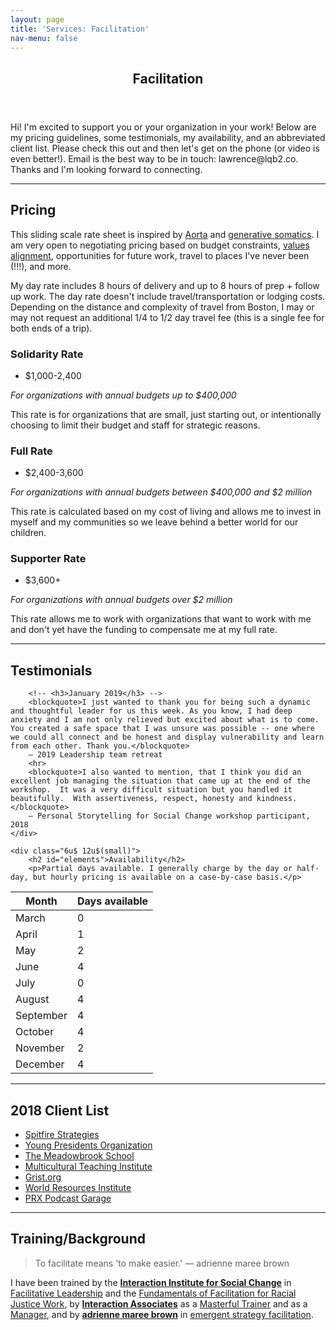 ```yaml
---
layout: page
title: 'Services: Facilitation'
nav-menu: false
---
```


<!-- Main -->
<div id="main" class="alt">

<!-- One -->
<section id="one">
	<div class="inner">
		<header class="major">
			<h1>Facilitation</h1>
		</header>
		<p>Hi! I'm excited to support you or your organization in your work! Below are my pricing guidelines, some testimonials, my availability, and an abbreviated client list. Please check this out and then let's get on the phone (or video is even better!). Email is the best way to be in touch: lawrence@lqb2.co. Thanks and I'm looking forward to connecting. 

<hr class="major" />

<!-- Content -->
<h2 id="content">Pricing</h2>
<p>
	This sliding scale rate sheet is inspired by <a href="http://aorta.coop/rates/">Aorta</a> and <a href="https://docs.google.com/document/d/1eiT7EbIf300i_iTJtfzi7aoXUuvSj9hXJVWNG-NRiuo/edit">generative somatics</a>. I am very open to negotiating pricing based on budget constraints, <a href="http://www.lawrencebarrinerii.com/vision" target="_blank">values alignment</a>, opportunities for future work, travel to places I've never been (!!!), and more. 
</p>
<p>My day rate includes 8 hours of delivery and up to 8 hours of prep + follow up work. The day rate doesn't include travel/transportation or lodging costs. Depending on the distance and complexity of travel from Boston, I may or may not request an additional 1/4 to 1/2 day travel fee (this is a single fee for both ends of a trip).</p>
<div class="row">
	<div class="4u 12u$(medium)">
		<h3>Solidarity Rate</h3>
		<ul class="actions">
			<li><span class="button special disabled">$1,000-2,400</span></li>
		</ul>
		<p><i>For organizations with annual budgets up to $400,000</i></p>
		<p>This rate is for organizations that are small, just starting out, or intentionally choosing to limit their budget and staff for strategic reasons.</p>
	</div>
	<div class="4u 12u$(medium)">
		<h3>Full Rate</h3>
		<ul class="actions">
			<li><span class="button special">$2,400-3,600</span></li>
		</ul>
		<p><i>For organizations with annual budgets between $400,000 and $2 million</i></p>
		<p>This rate is calculated based on my cost of living and allows me to invest in myself and my communities so we leave behind a better world for our children. </p>
	</div>
	<div class="4u$ 12u$(medium)">
		<h3>Supporter Rate</h3>
		<ul class="actions">
			<li><span class="button special disabled">$3,600+</span></li>
		</ul>
		<p><i>For organizations with annual budgets over $2 million</i></p>
		<p>This rate allows me to work with organizations that want to work with me and don't yet have the funding to compensate me at my full rate.</p>
	</div>
</div>

	

<hr class="major" />

<!-- <h2 id="content">Testimonials</h2> -->
<!-- <p></p> -->

<div class="row">
	<div class="6u 12u$(small)">
		<h2 id="content">Testimonials</h2>

		<!-- <h3>January 2019</h3> -->
		<blockquote>I just wanted to thank you for being such a dynamic and thoughtful leader for us this week. As you know, I had deep anxiety and I am not only relieved but excited about what is to come. You created a safe space that I was unsure was possible -- one where we could all connect and be honest and display vulnerability and learn from each other. Thank you.</blockquote>
		– 2019 Leadership team retreat
		<hr> 
		<blockquote>I also wanted to mention, that I think you did an excellent job managing the situation that came up at the end of the workshop.  It was a very difficult situation but you handled it beautifully.  With assertiveness, respect, honesty and kindness.</blockquote>
		— Personal Storytelling for Social Change workshop participant, 2018
	</div>

	<div class="6u$ 12u$(small)">
		<h2 id="elements">Availability</h2>
		<p>Partial days available. I generally charge by the day or half-day, but hourly pricing is available on a case-by-case basis.</p>

<div class="table-wrapper">
	<table class="alt">
		<thead>
			<tr>
				<th>Month</th>
				<th>Days available</th>
			</tr>
		</thead>
		<tbody>
			<tr>
				<td>March</td>
				<td>0</td>
			</tr>
			<tr>
				<td>April</td>
				<td>1</td>
			</tr>
			<tr>
				<td>May</td>
				<td>2</td>
			</tr>
			<tr>
				<td>June</td>
				<td>4</td>
			</tr>
			<tr>
				<td>July</td>
				<td>0</td>
			</tr>
			<tr>
				<td>August</td>
				<td>4</td>
			</tr>
			<tr>
				<td>September</td>
				<td>4</td>
			</tr>
			<tr>
				<td>October</td>
				<td>4</td>
			</tr>
			<tr>
				<td>November</td>
				<td>2</td>
			</tr>
			<tr>
				<td>December</td>
				<td>4</td>
			</tr>
		</tbody>
	</table>
			
</div>
	</div>
</div>

<hr class="major" />


<!-- Elements -->
<h2 id="elements">2018 Client List</h2>

<ul>
 <li><a href="https://www.spitfirestrategies.com">Spitfire Strategies</a></li>
 <li><a href="https://www.ypo.org">Young Presidents Organization</a></li>
 <li><a href="https://www.meadowbrook-ma.org">The Meadowbrook School</a></li>
 <li><a href="http://www.multiculturalteaching.org">Multicultural Teaching Institute</a></li>
 <li><a href="https://grist.org">Grist.org</a></li>
 <li><a href="https://www.wri.org">World Resources Institute</a></li>
 <li><a href="https://www.podcastgarage.org">PRX Podcast Garage</a></li>
</ul>

<hr>

<!-- Elements -->
<h2 id="elements">Training/Background</h2>

<blockquote>To facilitate means 'to make easier.' — adrienne maree brown</blockquote>


I have been trained by the <a href="http://interactioninstitute.org"><b>Interaction Institute for Social Change</b></a> in <a href="http://interactioninstitute.org/training/facilitative-leadership-for-social-change/">Facilitative Leadership</a> and the <a href="http://interactioninstitute.org/training/fundamentals-of-facilitation-for-racial-justice-work/">Fundamentals of Facilitation for Racial Justice Work</a>, by <a href="http://interactionassociates.com"><b>Interaction Associates</b></a> as a <a href="http://interactionassociates.com/training/masterful-trainer">Masterful Trainer</a> and as a <a href="http://interactionassociates.com/training/managing-impact">Manager</a>, and by <a href="http://adriennemareebrown.net/"><b>adrienne maree brown</b></a> in <a href="https://www.akpress.org/emergentstrategy.html">emergent strategy facilitation</a>. 